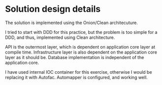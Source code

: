 Solution design details
===========================
The solution is implemented using the Onion/Clean architecuture.

I tried to start with DDD for this practice, but the problem is too simple for a DDD, and thus, implemented using Clean architecture.

API is the outermost layer, which is dependent on application core layer at compile time. Infrastructure layer is also dependent on the application core layer as it should be. Database implementation is independent of the application core.


I have used internal IOC container for this exercise, otherwise I would be replacing it with Autofac.
Automapper is configured, and working well.